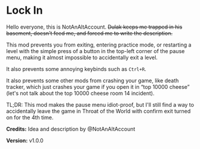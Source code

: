# Lock In

Hello everyone, this is NotAnAltAccount. ~~Dulak keeps me trapped in his basement, doesn't feed me, and forced me to write the description.~~

This mod prevents you from exiting, entering practice mode, or restarting a level with the simple press of a button in the top-left corner of the pause menu, making it almost impossible to accidentally exit a level.

It also prevents some annoying keybinds such as `Ctrl+R`.

It also prevents some other mods from crashing your game, like death tracker, which just crashes your game if you open it in “top 10000 cheese” (let's not talk about the top 10000 cheese room 14 incident).

TL;DR: This mod makes the pause menu idiot-proof, but I'll still find a way to accidentally leave the game in Throat of the World with confirm exit turned on for the 4th time.

**Credits:** Idea and description by @NotAnAltAccount

**Version:** v1.0.0